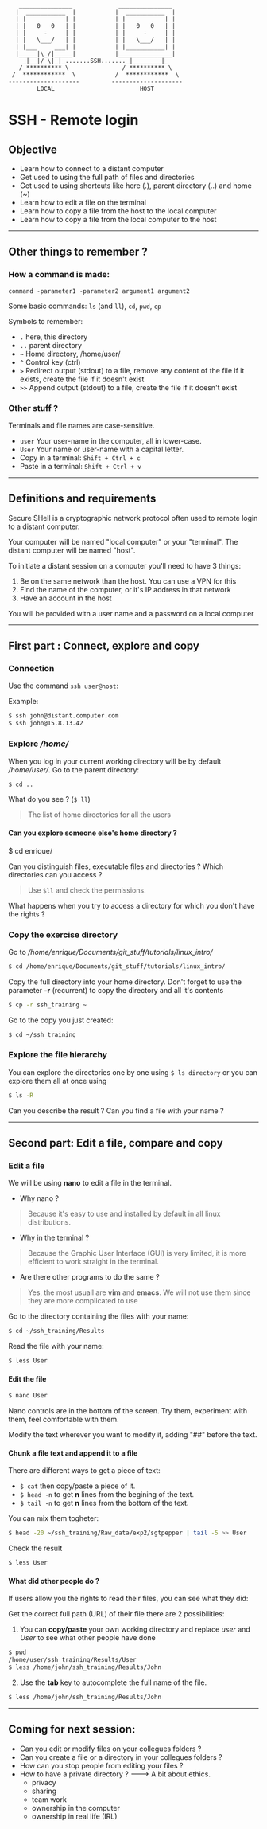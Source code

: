 ```
   _______________             _______________
  |  ___________  |           |  ___________  |
  | |           | |           | |           | |
  | |   0   0   | |           | |   0   0   | |
  | |     -     | |           | |     -     | |
  | |   \___/   | |           | |   \___/   | |
  | |___     ___| |           | |___________| |
  |_____|\_/|_____|           |_______________|
    _|__|/ \|_|_.......SSH......._|________|_
   / ********** \               / ********** \
 /  ************  \           /  ************  \
--------------------         --------------------
        LOCAL                        HOST
```

# SSH - Remote login

## Objective

* Learn how to connect to a distant computer
* Get used to using the full path of files and directories
* Get used to using shortcuts like here (.), parent directory (..) and home (~)
* Learn how to edit a file on the terminal
* Learn how to copy a file from the host to the local computer
* Learn how to copy a file from the local computer to the host

---

## Other things to remember ?

### How a command is made:
```
command -parameter1 -parameter2 argument1 argument2
```

Some basic commands:
`ls` (and `ll`), `cd`, `pwd`, `cp`

Symbols to remember:
* `.` here, this directory
* `..`	parent directory
* `~`	Home directory, /home/user/
* `^`	Control key (ctrl)
* `>`	Redirect output (stdout) to a file, remove any content of the file if it exists, create the file if it doesn't exist
* `>>`	Append output (stdout) to a file, create the file if it doesn't exist



### Other stuff ?

Terminals and file names are case-sensitive.

* `user`  Your user-name in the computer, all in lower-case.
* `User`  Your name or user-name with a capital letter.
* Copy in a terminal:		`Shift + Ctrl + c`
* Paste in a terminal:	`Shift + Ctrl + v`



---

## Definitions and requirements

Secure SHell is a cryptographic network protocol often used to remote login to a distant computer.

Your computer will be named "local computer" or your "terminal".
The distant computer will be named "host".


To initiate a distant session on a computer you'll need to have 3 things:

1. Be on the same network than the host. You can use a VPN for this
2. Find the name of the computer, or it's IP address in that network
3. Have an account in the host

You will be provided witn a user name and a password on a local computer

---

## First part : Connect, explore and copy


### Connection

Use the command `ssh user@host`:

Example:

```bash
$ ssh john@distant.computer.com
$ ssh john@15.8.13.42
```


### Explore */home/*

When you log in your current working directory will be by default */home/user/*.
Go to the parent directory:
```bash
$ cd ..
```

What do you see ? (`$ ll`)
> The list of home directories for all the users

#### Can you explore someone else's home directory ?

$ cd enrique/

Can you distinguish files, executable files and directories ?
Which directories can you access ?
> Use `$ll` and check the permissions.

What happens when you try to access a directory for which you don't have the rights ?



### Copy the exercise directory

Go to */home/enrique/Documents/git_stuff/tutorials/linux_intro/*
```bash
$ cd /home/enrique/Documents/git_stuff/tutorials/linux_intro/
```

Copy the full directory into your home directory.
Don't forget to use the parameter **-r** (recurrent) to copy the directory and all it's contents
```bash
$ cp -r ssh_training ~
```

Go to the copy you just created:

```bash
$ cd ~/ssh_training
```


### Explore the file hierarchy

You can explore the directories one by one using `$ ls directory`
or you can explore them all at once using
```bash
$ ls -R
```

Can you describe the result ?
Can you find a file with your name ?

---


## Second part: Edit a file, compare and copy


### Edit a file

We will be using **nano** to edit a file in the terminal.

* Why nano ?
> Because it's easy to use and installed by default in all linux distributions.

* Why in the terminal ?
> Because the Graphic User Interface (GUI) is very limited, it is more efficient to work straight in the terminal.

* Are there other programs to do the same ?
> Yes, the most usuall are **vim** and **emacs**. We will not use them since they are more complicated to use


Go to the directory containing the files with your name:
```bash
$ cd ~/ssh_training/Results
```

Read the file with your name:
```bash
$ less User
```

#### Edit the file
```bash
$ nano User
```
Nano controls are in the bottom of the screen. Try them, experiment with them, feel comfortable with them.


Modify the text wherever you want to modify it, adding "##" before the text.


#### Chunk a file text and append it to a file

There are different ways to get a piece of text:

* `$ cat` then copy/paste a piece of it.
* `$ head -n` to get **n** lines from the begining of the text.
* `$ tail -n` to get **n** lines from the bottom of the text.

You can mix them togheter:
```bash
$ head -20 ~/ssh_training/Raw_data/exp2/sgtpepper | tail -5 >> User
```
Check the result
```bash
$ less User
```


#### What did other people do ?

If users allow you the rights to read their files, you can see what they did:

Get the correct full path (URL) of their file there are 2 possibilities:



1. You can **copy/paste** your own working directory and replace *user* and *User* to see what other people have done
```bash
$ pwd
/home/user/ssh_training/Results/User
$ less /home/john/ssh_training/Results/John
```

2. Use the **tab** key to autocomplete the full name of the file.
```bash
$ less /home/john/ssh_training/Results/John
```
---

##  Coming for next session:

- Can you edit or modify files on your collegues folders ?
- Can you create a file or a directory in your collegues folders ?
- How can you stop people from editing your files ?
- How to have a private directory ?
---> A bit about ethics.
	- privacy
	- sharing
	- team work
	- ownership in the computer
	- ownership in real life (IRL)
